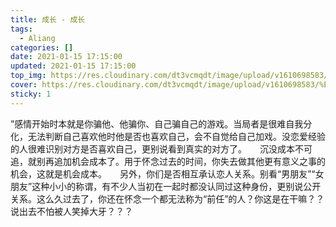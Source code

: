 ```yaml
---
title: 成长 - 成长
tags:
  - Aliang
categories: []
date: 2021-01-15 17:15:00
updated: 2021-01-15 17:15:00
top_img: https://res.cloudinary.com/dt3vcmqdt/image/upload/v1610698583/%E5%9B%BE%E7%89%874_lmdg1f.png
cover: https://res.cloudinary.com/dt3vcmqdt/image/upload/v1610698583/%E5%9B%BE%E7%89%874_lmdg1f.png
sticky: 1
---
```


”感情开始时本就是你骗他、他骗你、自己骗自己的游戏。当局者是很难自我分化，无法判断自己喜欢他时他是否也喜欢自己，会不自觉给自己加戏。没恋爱经验的人很难识别对方是否喜欢自己，更别说看到真实的对方了。　　沉没成本不可追，就别再追加机会成本了。用于怀念过去的时间，你失去做其他更有意义之事的机会，这就是机会成本。　　另外，你们是否相互承认恋人关系。别看“男朋友”“女朋友”这种小小的称谓，有不少人当初在一起时都没认同过这种身份，更别说公开关系。这么久过去了，你还在怀念一个都无法称为“前任”的人？你这是在干嘛？？说出去不怕被人笑掉大牙？？？